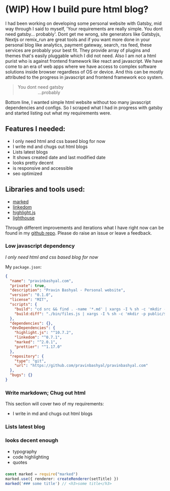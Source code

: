 # (WIP) How I build pure html blog?

I had been working on developing some personal website with Gatsby, mid way through I said to myself, 'Your requirements are really simple. You dont need gatsby... probably'. Dont get me wrong, site generators like Gatsbyjs, Nextjs or remix_run are great tools and if you want more done in your personal blog like analytics, payment gateway, search, rss feed, these services are probably your best fit. They provide array of plugins and themes that's easily pluggable which I did not need.  Also I am not a html purist who is against frontend framework like react and javascript. We have come to an era of web apps where we have access to complex software solutions inside browser regardless of OS or device. And this can be mostly attributed to the progress in javascript and frontend framework eco system.

> You dont need gatsby <br/>
>  &nbsp; &nbsp; &nbsp; &nbsp; &nbsp; &nbsp; &nbsp; &nbsp; ...probably

Bottom line, I wanted simple html website without too many javascript dependencies and configs. So I scraped what I had in progress with gatsby and started listing out what my requirements were.

## Features I needed:
- I only need html and css based blog for now
- I write md and chugs out html blogs
- Lists latest blogs
- It shows created date and last modified date
- looks pretty decent
- is responsive and accessible
- seo optimized

## Libraries and tools used:
- [marked](https://github.com/markedjs/marked)
- [linkedom](https://github.com/WebReflection/linkedom)
- [highlight.js](https://highlightjs.org/)
- [lighthouse]()

Through different improvements and iterations what I have right now can be found in my [github repo](https://github.com/pravinbashyal/pravinbashyal.com). Please do raise an issue or leave a feedback.

### Low javascript dependency
_I only need html and css based blog for now_

My `package.json`:

```json
{
  "name": "pravinbashyal.com",
  "private": true,
  "description": "Pravin Bashyal - Personal website",
  "version": "0.1.0",
  "license": "MIT",
  "scripts": {
    "build": "cd src && find . -name '*.md' | xargs -I % sh -c 'mkdir -p ../public/$(../bin/parseName.js --path %) &&  ../bin/createHtmlPage.js % ../public' && echo home directory list && ls && cd .. && find . -name '*.html' && cp src/robots.txt public/",
    "build:diff": "./bin/files.js | xargs -I % sh -c 'mkdir -p public/$(./bin/parseName.js --path %) && ./bin/createHtmlPage.js % public' && echo home directory list && ls && find . -name '*.html'"
  },
  "dependencies": {},
  "devDependencies": {
    "highlight.js": "^10.7.2",
    "linkedom": "^0.7.1",
    "marked": "^2.0.1",
    "prettier": "^1.17.0"
  },
  "repository": {
    "type": "git",
    "url": "https://github.com/pravinbashyal/pravinbashyal.com"
  },
  "bugs": {}
}
```

### Write markdown; Chug out html
This section will cover two of my requirements:
- I write in md and chugs out html blogs

### Lists latest blog

### looks decent enough
- typography
- code highlighting
- quotes

###

```typescript
const marked = require("marked")
marked.use({ renderer: createRenderer(setTitle) })
marked('### some title') // <h3>some title</h3>
```
